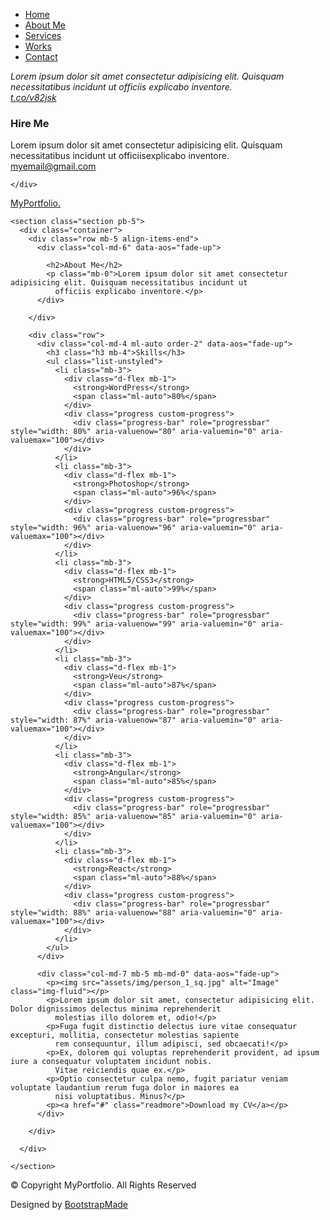 <!DOCTYPE html>
<html lang="en">

<head>
  <meta charset="utf-8">
  <meta content="width=device-width, initial-scale=1.0" name="viewport">

  <title>Sarah Heffner - About</title>
  <meta content="" name="description">
  <meta content="" name="keywords">

  <!-- Favicons -->
  <link href="assets/img/favicon.png" rel="icon">
  <link href="assets/img/apple-touch-icon.png" rel="apple-touch-icon">

  <!-- Google Fonts -->
  <link href="https://fonts.googleapis.com/css?family=https://fonts.googleapis.com/css?family=Inconsolata:400,500,600,700|Raleway:400,400i,500,500i,600,600i,700,700i" rel="stylesheet">

  <!-- Vendor CSS Files -->
  <link href="assets/vendor/aos/aos.css" rel="stylesheet">
  <link href="assets/vendor/bootstrap/css/bootstrap.min.css" rel="stylesheet">
  <link href="assets/vendor/bootstrap-icons/bootstrap-icons.css" rel="stylesheet">
  <link href="assets/vendor/swiper/swiper-bundle.min.css" rel="stylesheet">

  <!-- Template Main CSS File -->
  <link href="assets/css/style.css" rel="stylesheet">

  <!-- =======================================================
  * Template Name: MyPortfolio - v4.1.0
  * Template URL: https://bootstrapmade.com/myportfolio-bootstrap-portfolio-website-template/
  * Author: BootstrapMade.com
  * License: https://bootstrapmade.com/license/
  ======================================================== -->
</head>

<body>

  <!-- ======= Navbar ======= -->
  <div class="collapse navbar-collapse custom-navmenu" id="main-navbar">
    <div class="container py-2 py-md-5">
      <div class="row align-items-start">
        <div class="col-md-2">
          <ul class="custom-menu">
            <li><a href="index.html">Home</a></li>
            <li class="active"><a href="about.html">About Me</a></li>
            <li><a href="services.html">Services</a></li>
            <li><a href="works.html">Works</a></li>
            <li><a href="contact.html">Contact</a></li>
          </ul>
        </div>
        <div class="col-md-6 d-none d-md-block  mr-auto">
          <div class="tweet d-flex">
            <span class="bi bi-twitter text-white mt-2 mr-3"></span>
            <div>
              <p><em>Lorem ipsum dolor sit amet consectetur adipisicing elit. Quisquam necessitatibus incidunt ut officiis explicabo inventore. <br> <a href="#">t.co/v82jsk</a></em></p>
            </div>
          </div>
        </div>
        <div class="col-md-4 d-none d-md-block">
          <h3>Hire Me</h3>
          <p>Lorem ipsum dolor sit amet consectetur adipisicing elit. Quisquam necessitatibus incidunt ut officiisexplicabo inventore. <br> <a href="#">myemail@gmail.com</a></p>
        </div>
      </div>

    </div>
  </div>

  <nav class="navbar navbar-light custom-navbar">
    <div class="container">
      <a class="navbar-brand" href="index.html">MyPortfolio.</a>
      <a href="#" class="burger" data-bs-toggle="collapse" data-bs-target="#main-navbar">
        <span></span>
      </a>
    </div>
  </nav>

  <main id="main">

    <section class="section pb-5">
      <div class="container">
        <div class="row mb-5 align-items-end">
          <div class="col-md-6" data-aos="fade-up">

            <h2>About Me</h2>
            <p class="mb-0">Lorem ipsum dolor sit amet consectetur adipisicing elit. Quisquam necessitatibus incidunt ut
              officiis explicabo inventore.</p>
          </div>

        </div>

        <div class="row">
          <div class="col-md-4 ml-auto order-2" data-aos="fade-up">
            <h3 class="h3 mb-4">Skills</h3>
            <ul class="list-unstyled">
              <li class="mb-3">
                <div class="d-flex mb-1">
                  <strong>WordPress</strong>
                  <span class="ml-auto">80%</span>
                </div>
                <div class="progress custom-progress">
                  <div class="progress-bar" role="progressbar" style="width: 80%" aria-valuenow="80" aria-valuemin="0" aria-valuemax="100"></div>
                </div>
              </li>
              <li class="mb-3">
                <div class="d-flex mb-1">
                  <strong>Photoshop</strong>
                  <span class="ml-auto">96%</span>
                </div>
                <div class="progress custom-progress">
                  <div class="progress-bar" role="progressbar" style="width: 96%" aria-valuenow="96" aria-valuemin="0" aria-valuemax="100"></div>
                </div>
              </li>
              <li class="mb-3">
                <div class="d-flex mb-1">
                  <strong>HTML5/CSS3</strong>
                  <span class="ml-auto">99%</span>
                </div>
                <div class="progress custom-progress">
                  <div class="progress-bar" role="progressbar" style="width: 99%" aria-valuenow="99" aria-valuemin="0" aria-valuemax="100"></div>
                </div>
              </li>
              <li class="mb-3">
                <div class="d-flex mb-1">
                  <strong>Veu</strong>
                  <span class="ml-auto">87%</span>
                </div>
                <div class="progress custom-progress">
                  <div class="progress-bar" role="progressbar" style="width: 87%" aria-valuenow="87" aria-valuemin="0" aria-valuemax="100"></div>
                </div>
              </li>
              <li class="mb-3">
                <div class="d-flex mb-1">
                  <strong>Angular</strong>
                  <span class="ml-auto">85%</span>
                </div>
                <div class="progress custom-progress">
                  <div class="progress-bar" role="progressbar" style="width: 85%" aria-valuenow="85" aria-valuemin="0" aria-valuemax="100"></div>
                </div>
              </li>
              <li class="mb-3">
                <div class="d-flex mb-1">
                  <strong>React</strong>
                  <span class="ml-auto">88%</span>
                </div>
                <div class="progress custom-progress">
                  <div class="progress-bar" role="progressbar" style="width: 88%" aria-valuenow="88" aria-valuemin="0" aria-valuemax="100"></div>
                </div>
              </li>
            </ul>
          </div>

          <div class="col-md-7 mb-5 mb-md-0" data-aos="fade-up">
            <p><img src="assets/img/person_1_sq.jpg" alt="Image" class="img-fluid"></p>
            <p>Lorem ipsum dolor sit amet, consectetur adipisicing elit. Dolor dignissimos delectus minima reprehenderit
              molestias illo dolorem et, odio!</p>
            <p>Fuga fugit distinctio delectus iure vitae consequatur excepturi, mollitia, consectetur molestias sapiente
              rem consequuntur, illum adipisci, sed obcaecati!</p>
            <p>Ex, dolorem qui voluptas reprehenderit provident, ad ipsum iure a consequatur voluptatem incidunt nobis.
              Vitae reiciendis quae ex.</p>
            <p>Optio consectetur culpa nemo, fugit pariatur veniam voluptate laudantium rerum fuga dolor in maiores ea
              nisi voluptatibus. Minus?</p>
            <p><a href="#" class="readmore">Download my CV</a></p>
          </div>

        </div>

      </div>

    </section>

  </main><!-- End #main -->

  <!-- ======= Footer ======= -->
  <footer class="footer" role="contentinfo">
    <div class="container">
      <div class="row">
        <div class="col-sm-6">
          <p class="mb-1">&copy; Copyright MyPortfolio. All Rights Reserved</p>
          <div class="credits">
            <!--
            All the links in the footer should remain intact.
            You can delete the links only if you purchased the pro version.
            Licensing information: https://bootstrapmade.com/license/
            Purchase the pro version with working PHP/AJAX contact form: https://bootstrapmade.com/buy/?theme=MyPortfolio
          -->
            Designed by <a href="https://bootstrapmade.com/">BootstrapMade</a>
          </div>
        </div>
        <div class="col-sm-6 social text-md-end">
          <a href="#"><span class="bi bi-twitter"></span></a>
          <a href="#"><span class="bi bi-facebook"></span></a>
          <a href="#"><span class="bi bi-instagram"></span></a>
          <a href="#"><span class="bi bi-linkedin"></span></a>
        </div>
      </div>
    </div>
  </footer>

  <a href="#" class="back-to-top d-flex align-items-center justify-content-center"><i class="bi bi-arrow-up-short"></i></a>

  <!-- Vendor JS Files -->
  <script src="assets/vendor/aos/aos.js"></script>
  <script src="assets/vendor/bootstrap/js/bootstrap.bundle.min.js"></script>
  <script src="assets/vendor/isotope-layout/isotope.pkgd.min.js"></script>
  <script src="assets/vendor/php-email-form/validate.js"></script>
  <script src="assets/vendor/swiper/swiper-bundle.min.js"></script>

  <!-- Template Main JS File -->
  <script src="assets/js/main.js"></script>

</body>

</html>

